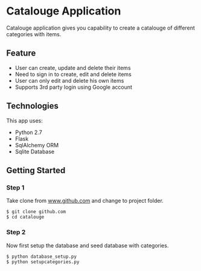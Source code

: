 # Catalouge Application
Catalouge application gives you capability to create a catalouge of different
categories with items.

## Feature
- User can create, update and delete their items
- Need to sign in to create, edit and delete items
- User can only edit and delete his own items
- Supports 3rd party login using Google account

## Technologies
This app uses:

- Python 2.7
- Flask
- SqlAlchemy ORM
- Sqlite Database

## Getting Started
### Step 1
Take clone from www.github.com and change to project folder.
```
$ git clone github.com
$ cd catalouge
```

### Step 2
Now first setup the database and seed database with categories.
```
$ python database_setup.py
$ python setupcategories.py
```
